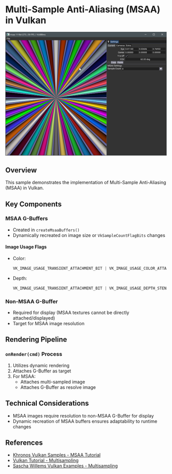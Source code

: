 # Multi-Sample Anti-Aliasing (MSAA) in Vulkan

![MSAA Demonstration](docs/msaa.png)

## Overview

This sample demonstrates the implementation of Multi-Sample Anti-Aliasing (MSAA) in Vulkan.

## Key Components

### MSAA G-Buffers
- Created in `createMsaaBuffers()`
- Dynamically recreated on image size or `VkSampleCountFlagBits` changes

#### Image Usage Flags
- Color: 
  ```c
  VK_IMAGE_USAGE_TRANSIENT_ATTACHMENT_BIT | VK_IMAGE_USAGE_COLOR_ATTACHMENT_BIT
  ```
- Depth:
  ```c
  VK_IMAGE_USAGE_TRANSIENT_ATTACHMENT_BIT | VK_IMAGE_USAGE_DEPTH_STENCIL_ATTACHMENT_BIT
  ```

### Non-MSAA G-Buffer
- Required for display (MSAA textures cannot be directly attached/displayed)
- Target for MSAA image resolution

## Rendering Pipeline

### `onRender(cmd)` Process
1. Utilizes dynamic rendering
2. Attaches G-Buffer as target
3. For MSAA:
   - Attaches multi-sampled image
   - Attaches G-Buffer as resolve image

## Technical Considerations
- MSAA images require resolution to non-MSAA G-Buffer for display
- Dynamic recreation of MSAA buffers ensures adaptability to runtime changes

## References

- [Khronos Vulkan Samples - MSAA Tutorial](https://github.com/KhronosGroup/Vulkan-Samples/blob/master/samples/performance/msaa/msaa_tutorial.md)
- [Vulkan Tutorial - Multisampling](https://vulkan-tutorial.com/Multisampling)
- [Sascha Willems Vulkan Examples - Multisampling](https://github.com/SaschaWillems/Vulkan/blob/master/examples/multisampling/multisampling.cpp)
